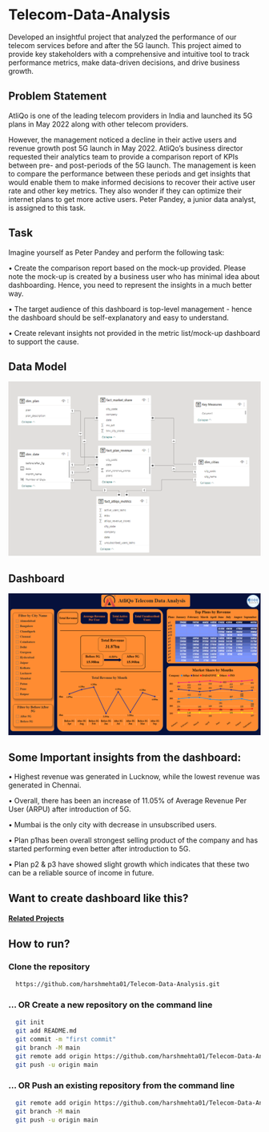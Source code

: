 # Telecom-Data-Analysis
Developed an insightful project that analyzed the performance of our telecom services before and after the 5G launch. This project aimed to provide key stakeholders with a comprehensive and intuitive tool to track performance metrics, make data-driven decisions, and drive business growth.

## Problem Statement
AtliQo is one of the leading telecom providers in India and launched its 5G plans in May 2022 along with other telecom providers.

However, the management noticed a decline in their active users and revenue growth post 5G launch in May 2022. AtliQo’s business director requested their analytics team to provide a comparison report of KPIs between pre- and post-periods of the 5G launch. The management is keen to compare the performance between these periods and get insights that would enable them to make informed decisions to recover their active user rate and other key metrics. They also wonder if they can optimize their internet plans to get more active users.  Peter Pandey, a junior data analyst, is assigned to this task.

## Task
Imagine yourself as Peter Pandey and perform the following task:

•	Create the comparison report based on the mock-up provided. Please note the mock-up is created by a business user who has minimal idea about dashboarding. Hence, you need to represent the insights in a much better way.

•	The target audience of this dashboard is top-level management - hence the dashboard should be self-explanatory and easy to understand.

•	Create relevant insights not provided in the metric list/mock-up dashboard to support the cause.

## Data Model
![Data Model](Images/DataModel.png)

## Dashboard
![Dashboard Image](Images/DashboardImage.png)

## Some Important insights from the dashboard:
•	Highest revenue was generated in Lucknow, while the lowest revenue was generated in Chennai.

•	Overall, there has been an increase of 11.05% of Average Revenue Per User (ARPU) after introduction of 5G.

•	Mumbai is the only city with decrease in unsubscribed users.

•	Plan p1has been overall strongest selling product of the company and has started performing even better after introduction to 5G.

•	Plan p2 & p3 have showed slight growth which indicates that these two can be a reliable source of income in future.

## Want to create dashboard like this?
#### [Related Projects](https://codebasics.io/resources)

## How to run?
### Clone the repository
```bash
  https://github.com/harshmehta01/Telecom-Data-Analysis.git
```
### ... OR Create a new repository on the command line
```bash
  git init
  git add README.md
  git commit -m "first commit"
  git branch -M main
  git remote add origin https://github.com/harshmehta01/Telecom-Data-Analysis.git
  git push -u origin main
```
### ... OR Push an existing repository from the command line
```bash
  git remote add origin https://github.com/harshmehta01/Telecom-Data-Analysis.git
  git branch -M main
  git push -u origin main
```
